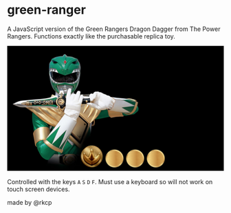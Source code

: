 # green-ranger
A JavaScript version of the Green Rangers Dragon Dagger from The Power Rangers. Functions exactly like the purchasable replica toy.

<a href="https://rkcp.github.io/green-ranger/">![Screenshot of page](./pics/page.png)</a>

Controlled with the keys `A` `S` `D` `F`. Must use a keyboard so will not work on touch screen devices.

made by @rkcp
